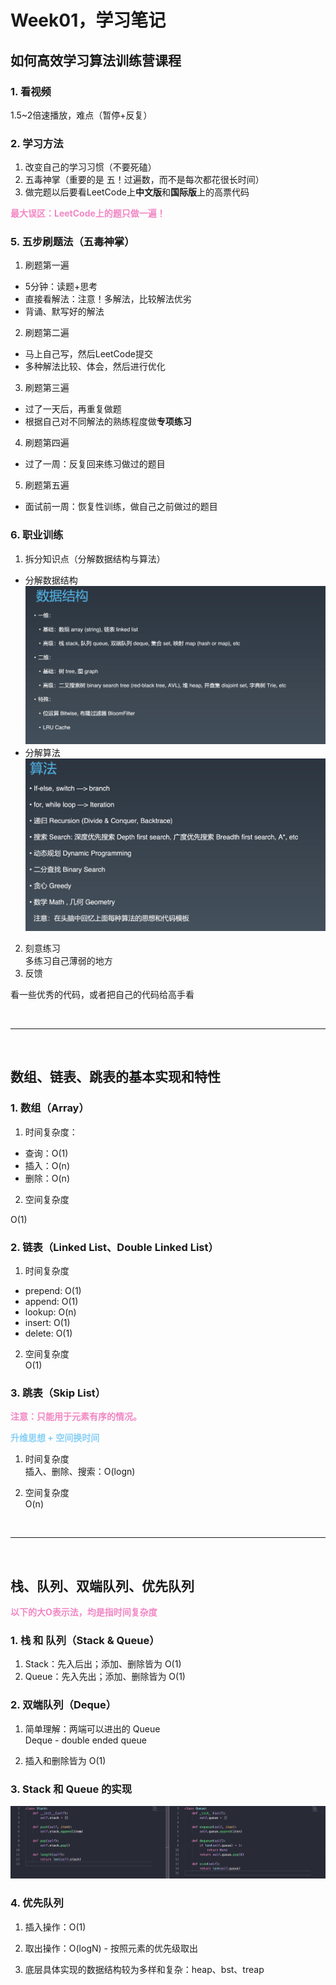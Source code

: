 # Week01，学习笔记

## 如何高效学习算法训练营课程

### 1. 看视频

1.5~2倍速播放，难点（暂停+反复）

### 2. 学习方法

1. 改变自己的学习习惯（不要死磕）
2. 五毒神掌（重要的是 五！过遍数，而不是每次都花很长时间）
3. 做完题以后要看LeetCode上**中文版**和**国际版**上的高票代码

<font color='F286C4' bord><strong>最大误区：LeetCode上的题只做一遍！</strong></font>

### 5. 五步刷题法（五毒神掌）

1. 刷题第一遍 <br>

- 5分钟：读题+思考
- 直接看解法：注意！多解法，比较解法优劣
- 背诵、默写好的解法

2. 刷题第二遍 <br>

- 马上自己写，然后LeetCode提交
- 多种解法比较、体会，然后进行优化

3. 刷题第三遍 <br>

- 过了一天后，再重复做题
- 根据自己对不同解法的熟练程度做**专项练习**

4. 刷题第四遍 <br>

- 过了一周：反复回来练习做过的题目

5. 刷题第五遍 <br>

- 面试前一周：恢复性训练，做自己之前做过的题目

### 6. 职业训练

1. 拆分知识点（分解数据结构与算法） <br>

- 分解数据结构 <br>
![01分解数据结构与算法-数据结构](./imgs/01分解数据结构与算法-数据结构.jpg)
- 分解算法 <br>
![02分解数据结构与算法-算法](./imgs/02分解数据结构与算法-算法.jpg)

2. 刻意练习 <br>
多练习自己薄弱的地方
3. 反馈 <br>

看一些优秀的代码，或者把自己的代码给高手看

<br>

-----------------------------------------

<br>

## 数组、链表、跳表的基本实现和特性

### 1. 数组（Array）

1. 时间复杂度：<br>

- 查询：O(1)
- 插入：O(n)
- 删除：O(n)

2. 空间复杂度 <br>

O(1)

### 2. 链表（Linked List、Double Linked List）

1. 时间复杂度

- prepend: O(1)
- append: O(1)
- lookup: O(n)
- insert: O(1)
- delete: O(1)

2. 空间复杂度 <br>
O(1)

### 3. 跳表（Skip List）
<font color='F286C4' bord><strong>注意：只能用于元素有序的情况。</strong></font>

<font color='#87CFF6' bord><strong>升维思想 + 空间换时间</strong></font>

1. 时间复杂度 <br>
插入、删除、搜索：O(logn)

2. 空间复杂度 <br>
O(n)

<br>

---------------------------------

<br>

## 栈、队列、双端队列、优先队列
<font color='F286C4' bord><strong>以下的大O表示法，均是指时间复杂度</strong></font>

### 1. 栈 和 队列（Stack & Queue）

1. Stack：先入后出；添加、删除皆为 O(1)
2. Queue：先入先出；添加、删除皆为 O(1)

### 2. 双端队列（Deque）

1. 简单理解：两端可以进出的 Queue <br>
Deque - double ended queue

2. 插入和删除皆为 O(1)

### 3. Stack 和 Queue 的实现
![0303Stack和Queue的实现](./imgs/03Stack和Queue的实现.jpg)

### 4. 优先队列

1. 插入操作：O(1)

2. 取出操作：O(logN) - 按照元素的优先级取出

3. 底层具体实现的数据结构较为多样和复杂：heap、bst、treap
